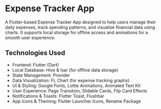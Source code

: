 # Expense Tracker App

A Flutter-based Expense Tracker App designed to help users manage their daily expenses, track spending patterns, and visualize financial data using charts. It supports local storage for offline access and animations for a smooth user experience.

## Technologies Used
- Frontend: Flutter (Dart)
- Local Database: Hive & Isar (for offline data storage)
- State Management: Provider
- Data Visualization: FL Chart (for expense tracking graphs)
- UI & Styling: Google Fonts, Lottie Animations, Animated Text Kit
- User Experience: Page Transition, Slidable Cards, Flip Card Effects
- Notifications & Toasts: Flutter Toast, Flushbar
- App Icons & Theming: Flutter Launcher Icons, Rename Package
